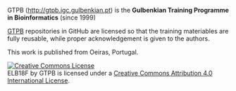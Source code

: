 GTPB (http://gtpb.igc.gulbenkian.pt) is the **Gulbenkian Training Programme in Bioinformatics** (since 1999)

[GTPB](https://github.com/GTPB) repositories in GitHub are licensed so that the training materiables are fully reusable, while proper acknowledgement is given to the authors.

This work is published from Oeiras, Portugal.

<a rel="license" href="http://creativecommons.org/licenses/by/4.0/"><img alt="Creative Commons License" style="border-width:0" src="https://i.creativecommons.org/l/by/4.0/88x31.png" /></a><br /><span xmlns:dct="http://purl.org/dc/terms/" property="dct:title">ELB18F</span> by <span xmlns:cc="http://creativecommons.org/ns#" property="cc:attributionName">GTPB</span> is licensed under a <a rel="license" href="http://creativecommons.org/licenses/by/4.0/">Creative Commons Attribution 4.0 International License</a>.
